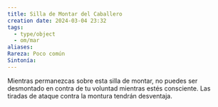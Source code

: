 ```yaml
---
title: Silla de Montar del Caballero
creation date: 2024-03-04 23:32
tags:
  - type/object
  - om/mar
aliases: 
Rareza: Poco común
Sintonía:
---
```

Mientras permanezcas sobre esta silla de montar, no puedes ser desmontado en contra de tu voluntad mientras estés consciente.
Las tiradas de ataque contra la montura tendrán desventaja.
